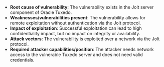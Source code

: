 - **Root cause of vulnerability**: The vulnerability exists in the Jolt server component of Oracle Tuxedo.
- **Weaknesses/vulnerabilities present**: The vulnerability allows for remote exploitation without authentication via the Jolt protocol.
- **Impact of exploitation**: Successful exploitation can lead to high confidentiality impact, but no impact on integrity or availability.
- **Attack vectors**: The vulnerability is exploited over a network via the Jolt protocol.
- **Required attacker capabilities/position**: The attacker needs network access to the vulnerable Tuxedo server and does not need valid credentials.